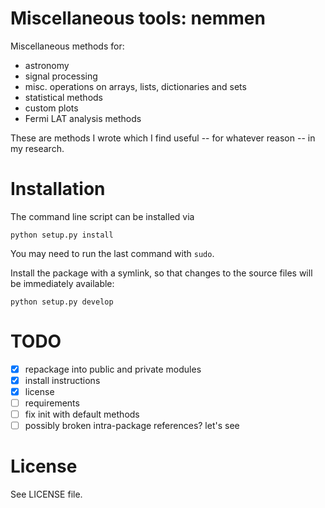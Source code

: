 Miscellaneous tools: nemmen
===================

Miscellaneous methods for:

* astronomy
* signal processing
* misc. operations on arrays, lists, dictionaries and sets
* statistical methods
* custom plots
* Fermi LAT analysis methods

These are methods I wrote which I find useful -- for whatever reason -- in my research.

# Installation

The command line script can be installed via

    python setup.py install

You may need to run the last command with `sudo`.

Install the package with a symlink, so that changes to the source files will be immediately available:

    python setup.py develop



# TODO

* [x] repackage into public and private modules
* [x] install instructions
* [x] license
* [ ] requirements
* [ ] fix init with default methods
* [ ] possibly broken intra-package references? let's see

# License

See LICENSE file.